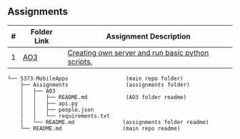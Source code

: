 ##  Assignments

|   #   | Folder Link                   | Assignment Description                                                             |
| :---: | ----------------------------- | -----------------------------------------------------------------------------------|
|   1   | [AO3](./AO3)      | [Creating own server and run basic python scripts.](./AO3/README.md)|



```tree
└── 5373-MobileApps                  (main repo folder)
    ├── Assignments                  (assignments folder)                   
    │   ├── A03
    │   │   ├── README.md            (AO3 folder readme)
    │   │   ├── api.py
    │   │   ├── people.json
    │   │   └── requirements.txt
    |   └── README.md               (assignments folder readme)
    └── README.md                   (main repo readme)




